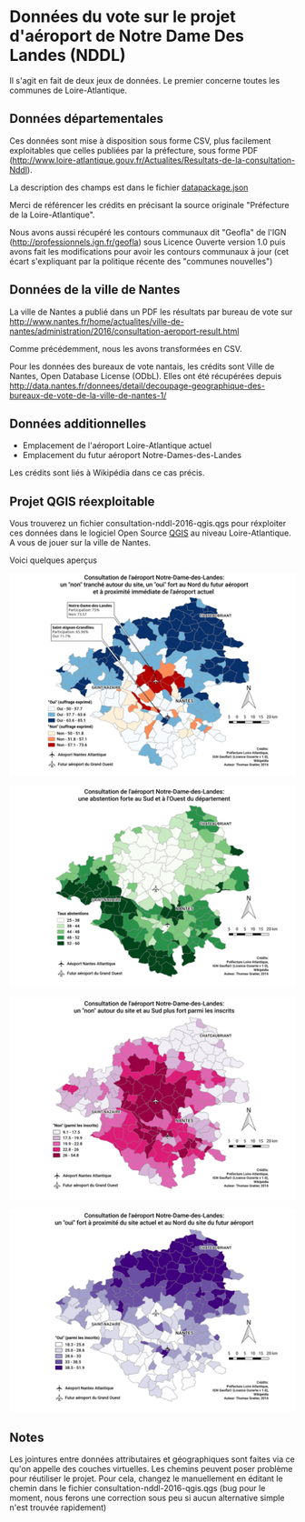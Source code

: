 # Données du vote sur le projet d'aéroport de Notre Dame Des Landes (NDDL)

Il s'agit en fait de deux jeux de données.
Le premier concerne toutes les communes de Loire-Atlantique.

## Données départementales

Ces données sont mise à disposition sous forme CSV, plus facilement exploitables que celles publiées par la préfecture, sous forme PDF (http://www.loire-atlantique.gouv.fr/Actualites/Resultats-de-la-consultation-Nddl).

La description des champs est dans le fichier [datapackage.json](datapackage.json)

Merci de référencer les crédits en précisant la source originale "Préfecture de la Loire-Atlantique".

Nous avons aussi récupéré les contours communaux dit "Geofla" de l'IGN (http://professionnels.ign.fr/geofla) sous Licence Ouverte version 1.0 puis avons fait les modifications pour avoir les contours communaux à jour (cet écart s'expliquant par la politique récente des "communes nouvelles")

## Données de la ville de Nantes

La ville de Nantes a publié dans un PDF les résultats par bureau de vote sur http://www.nantes.fr/home/actualites/ville-de-nantes/administration/2016/consultation-aeroport-result.html

Comme précédemment, nous les avons transformées en CSV.

Pour les données des bureaux de vote nantais, les crédits sont Ville de Nantes,  Open Database License (ODbL). Elles ont été récupérées depuis http://data.nantes.fr/donnees/detail/decoupage-geographique-des-bureaux-de-vote-de-la-ville-de-nantes-1/

## Données additionnelles

* Emplacement de l'aéroport Loire-Atlantique actuel
* Emplacement du futur aéroport Notre-Dames-des-Landes

Les crédits sont liés à Wikipédia dans ce cas précis.

## Projet QGIS réexploitable

Vous trouverez un fichier consultation-nddl-2016-qgis.qgs pour réxploiter ces données dans le logiciel Open Source [QGIS](http://qgis.org/fr/site/) au niveau Loire-Atlantique. A vous de jouer sur la ville de Nantes.

Voici quelques aperçus

![](resultat-consultation-oui-non-exprimes-nddl-loire-atlantique.png)

![](resultat-consultation-taux-abstentions-nddl-loire-atlantique.png)

![](resultat-consultation-non-inscrits-nddl-loire-atlantique.png)

![](resultat-consultation-oui-inscrits-nddl-loire-atlantique.png)

## Notes

Les jointures entre données attributaires et géographiques sont faites via ce qu'on appelle des couches virtuelles. Les chemins peuvent poser problème pour réutiliser le projet. Pour cela, changez le manuellement en éditant le chemin dans le fichier consultation-nddl-2016-qgis.qgs (bug pour le moment, nous ferons une correction sous peu si aucun alternative simple n'est trouvée rapidement)


